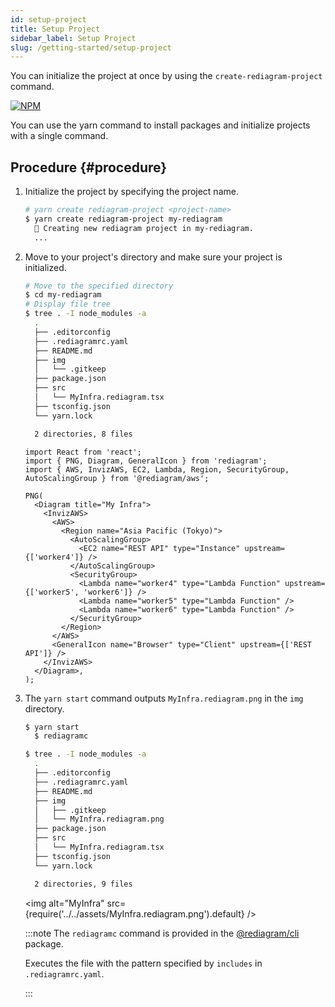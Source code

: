 ```yaml
---
id: setup-project
title: Setup Project
sidebar_label: Setup Project
slug: /getting-started/setup-project
---
```


You can initialize the project at once by using the `create-rediagram-project` command.

[![NPM](https://nodei.co/npm/create-rediagram-project.png?downloads=true&downloadRank=true&stars=true)](https://nodei.co/npm/create-rediagram-project/)

You can use the yarn command to install packages and initialize projects with a single command.

## Procedure {#procedure}

1. Initialize the project by specifying the project name.

    ```bash
    # yarn create rediagram-project <project-name>
    $ yarn create rediagram-project my-rediagram
      🌈 Creating new rediagram project in my-rediagram.
      ...
    ```

1. Move to your project's directory and make sure your project is initialized.

    ```bash
    # Move to the specified directory
    $ cd my-rediagram
    # Display file tree
    $ tree . -I node_modules -a
      .
      ├── .editorconfig
      ├── .rediagramrc.yaml
      ├── README.md
      ├── img
      │   └── .gitkeep
      ├── package.json
      ├── src
      │   └── MyInfra.rediagram.tsx
      ├── tsconfig.json
      └── yarn.lock

      2 directories, 8 files
    ```

    ```tsx title="src/MyInfra.rediagram.tsx"
    import React from 'react';
    import { PNG, Diagram, GeneralIcon } from 'rediagram';
    import { AWS, InvizAWS, EC2, Lambda, Region, SecurityGroup, AutoScalingGroup } from '@rediagram/aws';

    PNG(
      <Diagram title="My Infra">
        <InvizAWS>
          <AWS>
            <Region name="Asia Pacific (Tokyo)">
              <AutoScalingGroup>
                <EC2 name="REST API" type="Instance" upstream={['worker4']} />
              </AutoScalingGroup>
              <SecurityGroup>
                <Lambda name="worker4" type="Lambda Function" upstream={['worker5', 'worker6']} />
                <Lambda name="worker5" type="Lambda Function" />
                <Lambda name="worker6" type="Lambda Function" />
              </SecurityGroup>
            </Region>
          </AWS>
          <GeneralIcon name="Browser" type="Client" upstream={['REST API']} />
        </InvizAWS>
      </Diagram>,
    );
    ```

1. The `yarn start` command outputs `MyInfra.rediagram.png` in the `img` directory.

    ```bash {11}
    $ yarn start
      $ rediagramc

    $ tree . -I node_modules -a
      .
      ├── .editorconfig
      ├── .rediagramrc.yaml
      ├── README.md
      ├── img
      │   ├── .gitkeep
      │   └── MyInfra.rediagram.png
      ├── package.json
      ├── src
      │   └── MyInfra.rediagram.tsx
      ├── tsconfig.json
      └── yarn.lock

      2 directories, 9 files
    ```

    <img alt="MyInfra" src={require('../../assets/MyInfra.rediagram.png').default} />

    :::note
    The `rediagramc` command is provided in the [@rediagram/cli](https://www.npmjs.com/package/@rediagram/cli) package.

    Executes the file with the pattern specified by `includes` in `.rediagramrc.yaml`.

    :::
